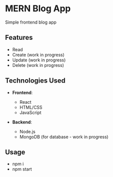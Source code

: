# MERN Blog App

Simple frontend blog app

## Features

  - Read 
  - Create (work in progress)
  - Update (work in progress)
  - Delete (work in progress)

## Technologies Used

- **Frontend**:

  - React
  - HTML/CSS
  - JavaScript

- **Backend**:
  - Node.js
  - MongoDB (for database - work in progress)

## Usage

  - npm i
  - npm start
